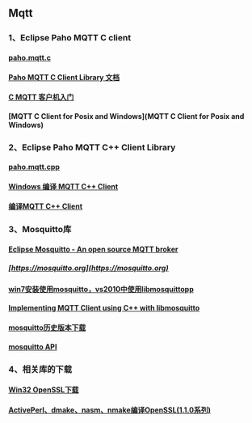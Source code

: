 ## Mqtt
### 1、Eclipse Paho MQTT C client
#### [paho.mqtt.c](https://github.com/eclipse/paho.mqtt.c)
#### [Paho MQTT C Client Library 文档](https://www.eclipse.org/paho/files/mqttdoc/MQTTClient/html/index.html)
#### [C MQTT 客户机入门](https://www.ibm.com/support/knowledgecenter/zh/SSFKSJ_7.5.0/com.ibm.mm.tc.doc/tc10150_.html)
#### [MQTT C Client for Posix and Windows](MQTT C Client for Posix and Windows)

### 2、Eclipse Paho MQTT C++ Client Library
#### [paho.mqtt.cpp](https://github.com/eclipse/paho.mqtt.cpp)
#### [Windows 编译 MQTT C++ Client](https://www.cnblogs.com/XiaoGuanYu/p/8168714.html)
#### [编译MQTT C++ Client](http://www.cppblog.com/zhangyq/archive/2019/01/18/216202.html)

### 3、Mosquitto库
####  [Eclipse Mosquitto - An open source MQTT broker ](https://github.com/eclipse/mosquitto)
##### [https://mosquitto.org](https://mosquitto.org)
#### [win7安装使用mosquitto，vs2010中使用libmosquittopp](https://blog.csdn.net/kaci_csdn/article/details/52667225)
####  [Implementing MQTT Client using C++ with libmosquitto](http://wiki.neuromeka.net/index.php?title=Implementing_MQTT_Client_using_C%2B%2B_with_libmosquitto)
#### [mosquitto历史版本下载](https://mosquitto.org/files/source/)
#### [mosquitto API](https://mosquitto.org/api/files/mosquitto-h.html)

### 4、相关库的下载
#### [Win32 OpenSSL下载](http://slproweb.com/products/Win32OpenSSL.html)
#### [ActivePerl、dmake、nasm、nmake编译OpenSSL(1.1.0系列)](https://blog.csdn.net/fksec/article/details/52667055)
